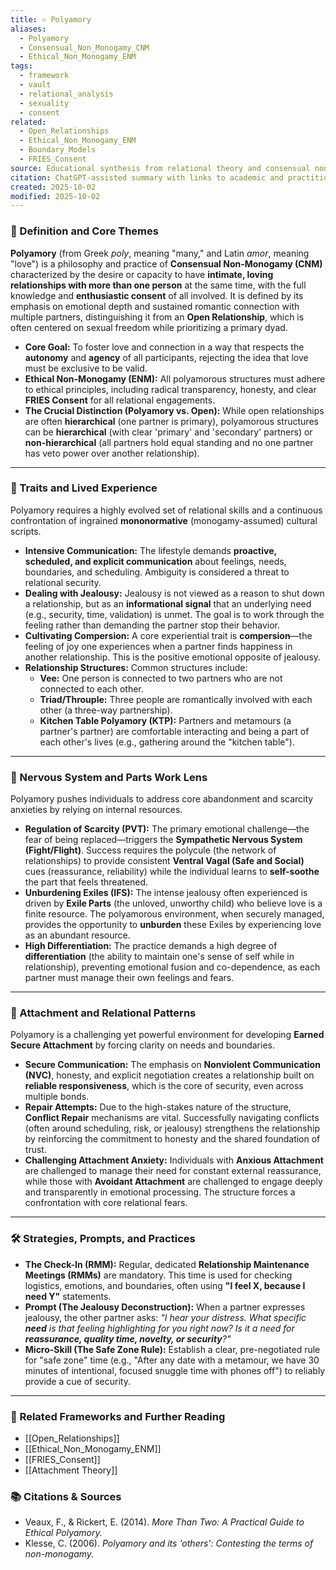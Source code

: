 ```yaml
---
title: ♾️ Polyamory
aliases:
  - Polyamory
  - Consensual_Non_Monogamy_CNM
  - Ethical_Non_Monogamy_ENM
tags:
  - framework
  - vault
  - relational_analysis
  - sexuality
  - consent
related:
  - Open_Relationships
  - Ethical_Non_Monogamy_ENM
  - Boundary_Models
  - FRIES_Consent
source: Educational synthesis from relational theory and consensual non-monogamy scholarship
citation: ChatGPT-assisted summary with links to academic and practitioner materials
created: 2025-10-02
modified: 2025-10-02
---
```


<!-- @format -->

### 🧩 Definition and Core Themes

**Polyamory** (from Greek _poly_, meaning "many," and Latin _amor_, meaning "love") is a philosophy and practice of **Consensual Non-Monogamy (CNM)** characterized by the desire or capacity to have **intimate, loving relationships with more than one person** at the same time, with the full knowledge and **enthusiastic consent** of all involved. It is defined by its emphasis on emotional depth and sustained romantic connection with multiple partners, distinguishing it from an **Open Relationship**, which is often centered on sexual freedom while prioritizing a primary dyad.

- **Core Goal:** To foster love and connection in a way that respects the **autonomy** and **agency** of all participants, rejecting the idea that love must be exclusive to be valid.
- **Ethical Non-Monogamy (ENM):** All polyamorous structures must adhere to ethical principles, including radical transparency, honesty, and clear **FRIES Consent** for all relational engagements.
- **The Crucial Distinction (Polyamory vs. Open):** While open relationships are often **hierarchical** (one partner is primary), polyamorous structures can be **hierarchical** (with clear 'primary' and 'secondary' partners) or **non-hierarchical** (all partners hold equal standing and no one partner has veto power over another relationship).

---

### 🌿 Traits and Lived Experience

Polyamory requires a highly evolved set of relational skills and a continuous confrontation of ingrained **mononormative** (monogamy-assumed) cultural scripts.

- **Intensive Communication:** The lifestyle demands **proactive, scheduled, and explicit communication** about feelings, needs, boundaries, and scheduling. Ambiguity is considered a threat to relational security.
- **Dealing with Jealousy:** Jealousy is not viewed as a reason to shut down a relationship, but as an **informational signal** that an underlying need (e.g., security, time, validation) is unmet. The goal is to work through the feeling rather than demanding the partner stop their behavior.
- **Cultivating Compersion:** A core experiential trait is **compersion**—the feeling of joy one experiences when a partner finds happiness in another relationship. This is the positive emotional opposite of jealousy.
- **Relationship Structures:** Common structures include:
  - **Vee:** One person is connected to two partners who are not connected to each other.
  - **Triad/Throuple:** Three people are romantically involved with each other (a three-way partnership).
  - **Kitchen Table Polyamory (KTP):** Partners and metamours (a partner's partner) are comfortable interacting and being a part of each other's lives (e.g., gathering around the "kitchen table").

---

### 🧠 Nervous System and Parts Work Lens

Polyamory pushes individuals to address core abandonment and scarcity anxieties by relying on internal resources.

- **Regulation of Scarcity (PVT):** The primary emotional challenge—the fear of being replaced—triggers the **Sympathetic Nervous System (Fight/Flight)**. Success requires the polycule (the network of relationships) to provide consistent **Ventral Vagal (Safe and Social)** cues (reassurance, reliability) while the individual learns to **self-soothe** the part that feels threatened.
- **Unburdening Exiles (IFS):** The intense jealousy often experienced is driven by **Exile Parts** (the unloved, unworthy child) who believe love is a finite resource. The polyamorous environment, when securely managed, provides the opportunity to **unburden** these Exiles by experiencing love as an abundant resource.
- **High Differentiation:** The practice demands a high degree of **differentiation** (the ability to maintain one's sense of self while in relationship), preventing emotional fusion and co-dependence, as each partner must manage their own feelings and fears.

---

### 💞 Attachment and Relational Patterns

Polyamory is a challenging yet powerful environment for developing **Earned Secure Attachment** by forcing clarity on needs and boundaries.

- **Secure Communication:** The emphasis on **Nonviolent Communication (NVC)**, honesty, and explicit negotiation creates a relationship built on **reliable responsiveness**, which is the core of security, even across multiple bonds.
- **Repair Attempts:** Due to the high-stakes nature of the structure, **Conflict Repair** mechanisms are vital. Successfully navigating conflicts (often around scheduling, risk, or jealousy) strengthens the relationship by reinforcing the commitment to honesty and the shared foundation of trust.
- **Challenging Attachment Anxiety:** Individuals with **Anxious Attachment** are challenged to manage their need for constant external reassurance, while those with **Avoidant Attachment** are challenged to engage deeply and transparently in emotional processing. The structure forces a confrontation with core relational fears.

---

### 🛠️ Strategies, Prompts, and Practices

- **The Check-In (RMM):** Regular, dedicated **Relationship Maintenance Meetings (RMMs)** are mandatory. This time is used for checking logistics, emotions, and boundaries, often using **"I feel X, because I need Y"** statements.
- **Prompt (The Jealousy Deconstruction):** When a partner expresses jealousy, the other partner asks: _"I hear your distress. What specific **need** is that feeling highlighting for you right now? Is it a need for **reassurance, quality time, novelty, or security**?"_
- **Micro-Skill (The Safe Zone Rule):** Establish a clear, pre-negotiated rule for "safe zone" time (e.g., "After any date with a metamour, we have 30 minutes of intentional, focused snuggle time with phones off") to reliably provide a cue of security.

---

### 🔗 Related Frameworks and Further Reading

- [[Open_Relationships]]
- [[Ethical_Non_Monogamy_ENM]]
- [[FRIES_Consent]]
- [[Attachment Theory]]

### 📚 Citations & Sources

- Veaux, F., & Rickert, E. (2014). _More Than Two: A Practical Guide to Ethical Polyamory._
- Klesse, C. (2006). _Polyamory and its 'others': Contesting the terms of non-monogamy._
